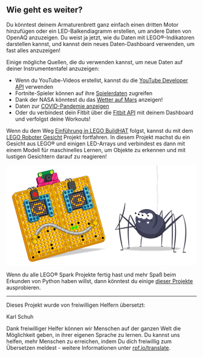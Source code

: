 ## Wie geht es weiter?

Du könntest deinem Armaturenbrett ganz einfach einen dritten Motor hinzufügen oder ein LED-Balkendiagramm erstellen, um andere Daten von OpenAQ anzuzeigen. Du weist ja jetzt, wie du Daten mit LEGO®-Indikatoren darstellen kannst, und kannst dein neues Daten-Dashboard verwenden, um fast alles anzuzeigen!

Einige mögliche Quellen, die du verwenden kannst, um neue Daten auf deiner Instrumententafel anzuzeigen:

+ Wenn du YouTube-Videos erstellst, kannst du die [YouTube Developer API](https://developers.google.com/youtube/v3) verwenden
+ Fortnite-Spieler können auf ihre [Spielerdaten](https://fortnitetracker.com/site-api) zugreifen
+ Dank der NASA könntest du das [Wetter auf Mars](https://mars.nasa.gov/insight/weather/) anzeigen!
+ Daten zur [COVID-Pandemie anzeigen](https://github.com/M-Media-Group/Covid-19-API)
+ Oder du verbindest dein Fitbit über die [Fitbit API](https://dev.fitbit.com/build/reference/web-api/) mit deinem Dashboard und verfolgst deine Workouts!

Wenn du dem Weg [Einführung in LEGO BuildHAT](https://projects.raspberrypi.org/de-DE/pathways/lego-intro) folgst, kannst du mit dem [LEGO Roboter Gesicht](https://projects.raspberrypi.org/de-DE/projects/lego-data-dash) Projekt fortfahren. In diesem Projekt machst du ein Gesicht aus LEGO® und einigen LED-Arrays und verbindest es dann mit einem Modell für maschinelles Lernen, um Objekte zu erkennen und mit lustigen Gesichtern darauf zu reagieren!

![LEGO Robotergesichtsbanner mit lustigem Robotergesicht.](images/robotfacebanner.png)

Wenn du alle LEGO® Spark Projekte fertig hast und mehr Spaß beim Erkunden von Python haben willst, dann könntest du einige [dieser Projekte](https://projects.raspberrypi.org/de-DE/projects?software%5B%5D=python) ausprobieren.

***
Dieses Projekt wurde von freiwilligen Helfern übersetzt:

Karl Schuh

Dank freiwilliger Helfer können wir Menschen auf der ganzen Welt die Möglichkeit geben, in ihrer eigenen Sprache zu lernen. Du kannst uns helfen, mehr Menschen zu erreichen, indem Du dich freiwillig zum Übersetzen meldest - weitere Informationen unter [rpf.io/translate](https://rpf.io/translate).

